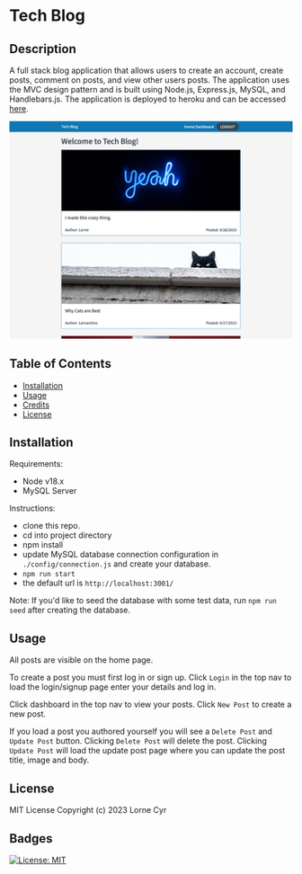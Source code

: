 # Tech Blog

## Description

A full stack blog application that allows users to create an account, create posts, comment on posts, and view other users posts. The application uses the MVC design pattern and is built using Node.js, Express.js, MySQL, and Handlebars.js. The application is deployed to heroku and can be accessed [here](https://tech-blog-9845784.herokuapp.com/).

![screenshot](./screenshot.png)


## Table of Contents

- [Installation](#installation)
- [Usage](#usage)
- [Credits](#credits)
- [License](#license)

## Installation

Requirements:

- Node v18.x
- MySQL Server

Instructions:

- clone this repo.
- cd into project directory
- npm install
- update MySQL database connection configuration in `./config/connection.js` and create your database.
- `npm run start`
- the default url is `http://localhost:3001/`

Note: If you'd like to seed the database with some test data, run `npm run seed` after creating the database.

## Usage

All posts are visible on the home page. 

To create a post you must first log in or sign up. Click `Login` in the top nav to load the login/signup page enter your details and log in. 

Click dashboard in the top nav to view your posts. Click `New Post` to create a new post.

If you load a post you authored yourself you will see a `Delete Post` and `Update Post` button. Clicking `Delete Post` will delete the post. Clicking `Update Post` will load the update post page where you can update the post title, image and body.

## License

MIT License Copyright (c) 2023 Lorne Cyr

## Badges

[![License: MIT](https://img.shields.io/badge/License-MIT-yellow.svg)](https://opensource.org/licenses/MIT)
